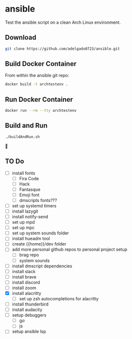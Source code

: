 # ansible

Test the ansible script on a clean Arch Linux environment.

## Download

```sh
git clone https://github.com/adelgado0723/ansible.git
```

## Build Docker Container

From within the ansible git repo:

```sh
docker build -t archtestenv .
```

## Run Docker Container

```sh
docker run --rm --tty archtestenv
```

## Build and Run

```sh
./buildAndRun.sh
```

🙂

## TO Do

- [ ] install fonts
  - [ ] Fira Code
  - [ ] Hack
  - [ ] Fantasque
  - [ ] Emoji font
  - [ ] dmscripts fonts???
- [ ] set up systemd timers
- [ ] install lazygit
- [ ] install notify-send
- [ ] set up mpd
- [ ] set up mpc
- [ ] set up system sounds folder
- [ ] install hueadm tool
- [ ] create {{home}}/dev folder
- [ ] add more personal github repos to personal project setup
    - [ ] brag repo
    - [ ] system sounds
- [ ] install dmscript dependencies
- [ ] install slack
- [ ] install brave
- [ ] install discord
- [ ] install zoom
- [X] install alacritty 
	- [ ] set up zsh autocompletions for alacritty
- [ ] install thunderbird
- [ ] install audacity
- [ ] setup debuggers 
    - [ ] go
    - [ ] js
- [ ] setup ansible lsp
